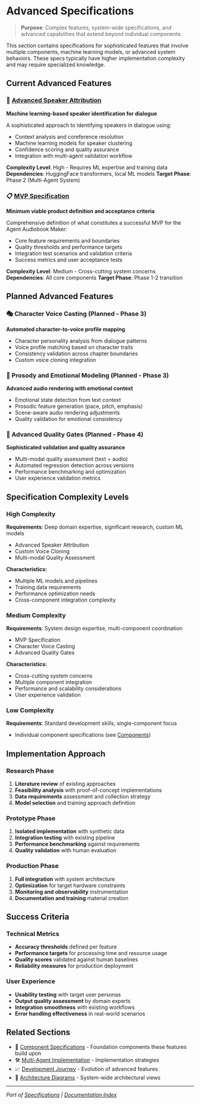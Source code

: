 # Advanced Specifications

> **Purpose**: Complex features, system-wide specifications, and advanced capabilities that extend beyond individual components.

This section contains specifications for sophisticated features that involve multiple components, machine learning models, or advanced system behaviors. These specs typically have higher implementation complexity and may require specialized knowledge.

## Current Advanced Features

### 🧠 [Advanced Speaker Attribution](ADVANCED_SPEAKER_ATTRIBUTION.md)

**Machine learning-based speaker identification for dialogue**

A sophisticated approach to identifying speakers in dialogue using:

- Context analysis and coreference resolution
- Machine learning models for speaker clustering
- Confidence scoring and quality assurance
- Integration with multi-agent validation workflow

**Complexity Level**: High - Requires ML expertise and training data
**Dependencies**: HuggingFace transformers, local ML models
**Target Phase**: Phase 2 (Multi-Agent System)

### 📋 [MVP Specification](MVP_SPECIFICATION.md)

**Minimum viable product definition and acceptance criteria**

Comprehensive definition of what constitutes a successful MVP for the Agent Audiobook Maker:

- Core feature requirements and boundaries
- Quality thresholds and performance targets
- Integration test scenarios and validation criteria
- Success metrics and user acceptance tests

**Complexity Level**: Medium - Cross-cutting system concerns
**Dependencies**: All core components
**Target Phase**: Phase 1-2 transition

## Planned Advanced Features

### 🎭 Character Voice Casting (Planned - Phase 3)

**Automated character-to-voice profile mapping**

- Character personality analysis from dialogue patterns
- Voice profile matching based on character traits
- Consistency validation across chapter boundaries
- Custom voice cloning integration

### 🎵 Prosody and Emotional Modeling (Planned - Phase 3)

**Advanced audio rendering with emotional context**

- Emotional state detection from text context
- Prosodic feature generation (pace, pitch, emphasis)
- Scene-aware audio rendering adjustments
- Quality validation for emotional consistency

### 🔧 Advanced Quality Gates (Planned - Phase 4)

**Sophisticated validation and quality assurance**

- Multi-modal quality assessment (text + audio)
- Automated regression detection across versions
- Performance benchmarking and optimization
- User experience validation metrics

## Specification Complexity Levels

### High Complexity

**Requirements**: Deep domain expertise, significant research, custom ML models

- Advanced Speaker Attribution
- Custom Voice Cloning
- Multi-modal Quality Assessment

**Characteristics:**

- Multiple ML models and pipelines
- Training data requirements
- Performance optimization needs
- Cross-component integration complexity

### Medium Complexity

**Requirements**: System design expertise, multi-component coordination

- MVP Specification
- Character Voice Casting
- Advanced Quality Gates

**Characteristics:**

- Cross-cutting system concerns
- Multiple component integration
- Performance and scalability considerations
- User experience validation

### Low Complexity

**Requirements**: Standard development skills, single-component focus

- Individual component specifications (see [Components](../components/README.md))

## Implementation Approach

### Research Phase

1. **Literature review** of existing approaches
1. **Feasibility analysis** with proof-of-concept implementations
1. **Data requirements** assessment and collection strategy
1. **Model selection** and training approach definition

### Prototype Phase

1. **Isolated implementation** with synthetic data
1. **Integration testing** with existing pipeline
1. **Performance benchmarking** against requirements
1. **Quality validation** with human evaluation

### Production Phase

1. **Full integration** with system architecture
1. **Optimization** for target hardware constraints
1. **Monitoring and observability** instrumentation
1. **Documentation and training** material creation

## Success Criteria

### Technical Metrics

- **Accuracy thresholds** defined per feature
- **Performance targets** for processing time and resource usage
- **Quality scores** validated against human baselines
- **Reliability measures** for production deployment

### User Experience

- **Usability testing** with target user personas
- **Output quality assessment** by domain experts
- **Integration smoothness** with existing workflows
- **Error handling effectiveness** in real-world scenarios

## Related Sections

- 📝 [Component Specifications](../components/README.md) - Foundation components these features build upon
- 🛠️ [Multi-Agent Implementation](../../03-implementation/multi-agent/README.md) - Implementation strategies
- 📈 [Development Journey](../../05-development/journey/README.md) - Evolution of advanced features
- 🎨 [Architecture Diagrams](../../04-diagrams/architecture/) - System-wide architectural views

______________________________________________________________________

*Part of [Specifications](../README.md) | [Documentation Index](../../README.md)*
